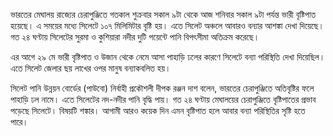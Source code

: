 ভারতের মেঘালয় রাজ্যের চেরাপুঞ্জিতে গতকাল শুক্রবার সকাল ৯টা থেকে আজ শনিবার সকাল ৯টা পর্যন্ত ভারী বৃষ্টিপাত হয়েছে। এ সময়ের মধ্যে সিলেটে ১০৭ মিলিমিটার বৃষ্টি হয়। এতে সিলেট অঞ্চলে আবারও বন্যার আশঙ্কা দেখা দিয়েছে। গত ২৪ ঘণ্টায় সিলেটের সুরমা ও কুশিয়ারা নদীর দুটি পয়েন্টে পানি বিপৎসীমা অতিক্রম করেছে।

এর আগে ২৯ মে ভারী বৃষ্টিপাত ও উজান থেকে নেমে আসা পাহাড়ি ঢলের কারণে সিলেটে বন্যা পরিস্থিতি দেখা দিয়েছিল। এতে সিলেট জেলার ছয় লাখের ওপর মানুষ বন্যাকবলিত হয়।

সিলেট পানি উন্নয়ন বোর্ডের (পাউবো) নির্বাহী প্রকৌশলী দীপক রঞ্জন দাশ বলেন, ভারতের চেরাপুঞ্জিতে অতিবৃষ্টির ফলে পাহাড়ি ঢল নামে। এতে সিলেটের নদ-নদীর পানি বৃদ্ধি পায়। গত ২৪ ঘণ্টায় মেঘালয়ের চেরাপুঞ্জিতে বৃষ্টিপাতের প্রভাব পড়েছে সিলেটে। বিষয়টি শঙ্কার। আগামী আরও কয়েক দিন এমন বৃষ্টিপাত হলে আবার বন্যা পরিস্থিতির সৃষ্টি হতে পারে।
